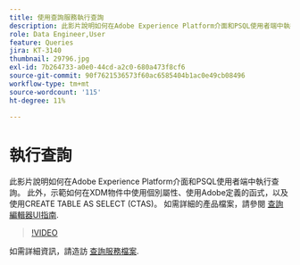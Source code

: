 ```yaml
---
title: 使用查詢服務執行查詢
description: 此影片說明如何在Adobe Experience Platform介面和PSQL使用者端中執行查詢。 此外，示範如何在XDM物件中使用個別屬性、使用Adobe定義的函式，以及使用CREATE TABLE AS SELECT (CTAS)。
role: Data Engineer,User
feature: Queries
jira: KT-3140
thumbnail: 29796.jpg
exl-id: 7b264733-a0e0-44cd-a2c0-680a473f8cf6
source-git-commit: 90f7621536573f60ac6585404b1ac0e49cb08496
workflow-type: tm+mt
source-wordcount: '115'
ht-degree: 11%

---
```


# 執行查詢

此影片說明如何在Adobe Experience Platform介面和PSQL使用者端中執行查詢。 此外，示範如何在XDM物件中使用個別屬性、使用Adobe定義的函式，以及使用CREATE TABLE AS SELECT (CTAS)。 如需詳細的產品檔案，請參閱 [查詢編輯器UI指南](https://experienceleague.adobe.com/docs/experience-platform/query/ui/user-guide.html?lang=zh-Hant).

>[!VIDEO](https://video.tv.adobe.com/v/29796?quality=12&learn=on)

如需詳細資訊，請造訪 [查詢服務檔案](https://experienceleague.adobe.com/docs/experience-platform/query/home.html?lang=zh-Hant).
